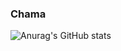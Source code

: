 ### Chama
![Anurag's GitHub stats](https://github-readme-stats.vercel.app/api?username=CaladoLucas&count_private=false&show_icons=true&theme=gruvbox)

<!--
**CaladoLucas/CaladoLucas** is a ✨ _special_ ✨ repository because its `README.md` (this file) appears on your GitHub profile.

Here are some ideas to get you started:

- 🔭 I’m currently working on ...
- 🌱 I’m currently learning ...
- 👯 I’m looking to collaborate on ...
- 🤔 I’m looking for help with ...
- 💬 Ask me about ...
- 📫 How to reach me: ...
- 😄 Pronouns: ...
- ⚡ Fun fact: ...
-->
